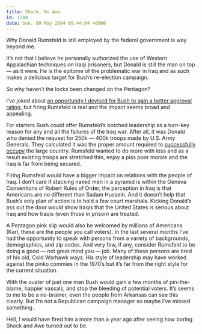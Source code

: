 ```yaml
---
title: Shock, No Awe.
id: 1284
date: Sun, 09 May 2004 09:44:04 +0000
---
```


Why Donald Rumsfeld is still employed by the federal government is way beyond me.  

It’s not that I believe he personally authorized the use of Western Appalachian techniques on Iraqi prisoners, but Donald is still the man on top — as it were. He is the epitome of the problematic war in Iraq and as such makes a delicious target for Bush’s re-election campaign.  

So why haven’t the locks been changed on the Pentagon?  

I’ve joked about [an opportunity I devised for Bush to gain a better approval rating](http://www.airbag.ca/archives/002945.php), but firing Rumsfeld is real and the impact seems broad and appealing.  

For starters Bush could offer Rumsfeld’s botched leadership as a turn-key reason for any and all the failures of the Iraq war. After all, it was Donald who denied the request for 250k — 400k troops made by U.S. Army Generals. They calculated it was the proper amount required to [successfully occupy](http://www.washingtonpost.com/ac2/wp-dyn/A10161-2004May8?language=printer) the large country. Rumsfeld wanted to do more with less and as a result existing troops are stretched thin, enjoy a piss poor morale and the Iraq is far from being secured.  

Firing Rumsfeld would have a bigger impact on relations with the people of Iraq. I don’t care if stacking naked men in a pyramid is within the Geneva Conventions of Robert Rules of Order, the perception in Iraq is that Americans are no different than Sadam Hussein. And it doesn’t help that Bush’s only plan of action is to hold a few court marshals. Kicking Donald’s ass out the door would show Iraqis that the United States is serious about Iraq and how Iraqis (even those in prison) are treated.  

A Pentagon pink slip would also be welcomed by millions of Americans (Karl, these are the people you call voters). In the last several months I’ve had the opportunity to speak with persons from a variety of backgrounds, demographics, and zip codes. And very few, if any, consider Rumsfeld to be doing a good — not great mind you — job. Many of these persons are tired of his old, Cold Warhawk ways. His style of leadership may have worked against the pinko commies in the 1970’s but it’s far from the right style for the current situation.  

With the ouster of just one man Bush would gain a few months of pin-the-blame, happier vassals, and stop the bleeding of potential voters. It’s seems to me to be a no-brainer, even the people from Arkansas can see this clearly. But I’m not a Republican campaign manager so maybe I’ve missed something .  

Hell, I would have fired him a more than a year ago after seeing how boring Shock and Awe turned out to be.





